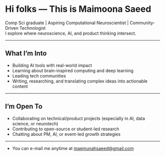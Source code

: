 #  Hi folks — This is Maimoona Saeed

 Comp Sci graduate |  Aspiring Computational Neuroscientist |  Community-Driven Technologist  
 I explore where neuroscience, AI, and product thinking intersect.

---

##  What I’m Into

-  Building AI tools with real-world impact  
-  Learning about brain-inspired computing and deep learning  
-  Leading tech communities 
-  Writing, researching, and translating complex ideas into actionable content

---

##  I’m Open To

- Collaborating on technical/product projects (especially in AI, data science, or neurotech)  
- Contributing to open-source or student-led research  
- Chatting about PM, AI, or event-led growth strategies

---

-  You can e-mail me anytime at maemunahsaeed@gmail.com

<!---
Maimoona-Saeed/Maimoona-Saeed is a ✨ special ✨ repository because its `README.md` (this file) appears on your GitHub profile.
You can click the Preview link to take a look at your changes.
--->
